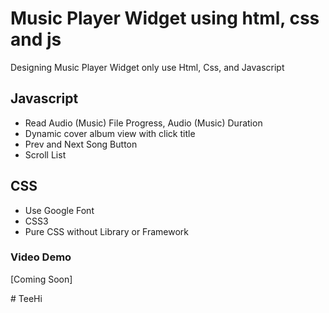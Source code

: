 # Music Player Widget using html, css and js
Designing Music Player Widget only use Html, Css, and Javascript

## Javascript
- Read Audio (Music) File Progress, Audio (Music) Duration
- Dynamic cover album view with click title
- Prev and Next Song Button
- Scroll List

## CSS
- Use Google Font 
- CSS3 
- Pure CSS without Library or Framework


### Video Demo
[Coming Soon]

#   T e e H i  
 